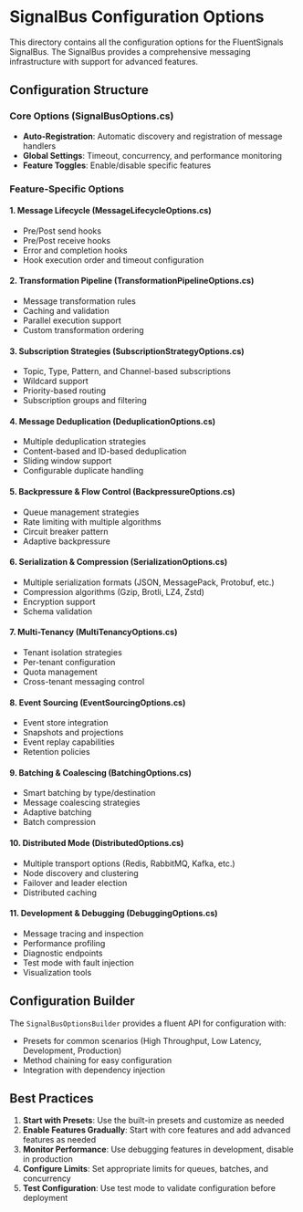 # SignalBus Configuration Options

This directory contains all the configuration options for the FluentSignals SignalBus. The SignalBus provides a comprehensive messaging infrastructure with support for advanced features.

## Configuration Structure

### Core Options (SignalBusOptions.cs)
- **Auto-Registration**: Automatic discovery and registration of message handlers
- **Global Settings**: Timeout, concurrency, and performance monitoring
- **Feature Toggles**: Enable/disable specific features

### Feature-Specific Options

#### 1. Message Lifecycle (MessageLifecycleOptions.cs)
- Pre/Post send hooks
- Pre/Post receive hooks
- Error and completion hooks
- Hook execution order and timeout configuration

#### 2. Transformation Pipeline (TransformationPipelineOptions.cs)
- Message transformation rules
- Caching and validation
- Parallel execution support
- Custom transformation ordering

#### 3. Subscription Strategies (SubscriptionStrategyOptions.cs)
- Topic, Type, Pattern, and Channel-based subscriptions
- Wildcard support
- Priority-based routing
- Subscription groups and filtering

#### 4. Message Deduplication (DeduplicationOptions.cs)
- Multiple deduplication strategies
- Content-based and ID-based deduplication
- Sliding window support
- Configurable duplicate handling

#### 5. Backpressure & Flow Control (BackpressureOptions.cs)
- Queue management strategies
- Rate limiting with multiple algorithms
- Circuit breaker pattern
- Adaptive backpressure

#### 6. Serialization & Compression (SerializationOptions.cs)
- Multiple serialization formats (JSON, MessagePack, Protobuf, etc.)
- Compression algorithms (Gzip, Brotli, LZ4, Zstd)
- Encryption support
- Schema validation

#### 7. Multi-Tenancy (MultiTenancyOptions.cs)
- Tenant isolation strategies
- Per-tenant configuration
- Quota management
- Cross-tenant messaging control

#### 8. Event Sourcing (EventSourcingOptions.cs)
- Event store integration
- Snapshots and projections
- Event replay capabilities
- Retention policies

#### 9. Batching & Coalescing (BatchingOptions.cs)
- Smart batching by type/destination
- Message coalescing strategies
- Adaptive batching
- Batch compression

#### 10. Distributed Mode (DistributedOptions.cs)
- Multiple transport options (Redis, RabbitMQ, Kafka, etc.)
- Node discovery and clustering
- Failover and leader election
- Distributed caching

#### 11. Development & Debugging (DebuggingOptions.cs)
- Message tracing and inspection
- Performance profiling
- Diagnostic endpoints
- Test mode with fault injection
- Visualization tools

## Configuration Builder

The `SignalBusOptionsBuilder` provides a fluent API for configuration with:
- Presets for common scenarios (High Throughput, Low Latency, Development, Production)
- Method chaining for easy configuration
- Integration with dependency injection

## Best Practices

1. **Start with Presets**: Use the built-in presets and customize as needed
2. **Enable Features Gradually**: Start with core features and add advanced features as needed
3. **Monitor Performance**: Use debugging features in development, disable in production
4. **Configure Limits**: Set appropriate limits for queues, batches, and concurrency
5. **Test Configuration**: Use test mode to validate configuration before deployment